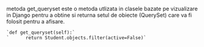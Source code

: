 metoda get_queryset este o metoda utlizata in clasele bazate pe vizualizare in Django pentru a obtine
si returna setul de obiecte (QuerySet) care va fi folosit pentru a afisare.

    `def get_queryset(self):`
    `      return Student.objects.filter(active=False)`